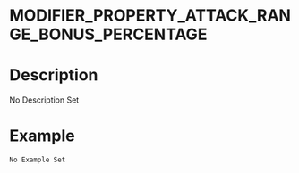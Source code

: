 # MODIFIER_PROPERTY_ATTACK_RANGE_BONUS_PERCENTAGE
# Description
No Description Set
# Example
```No Example Set```
